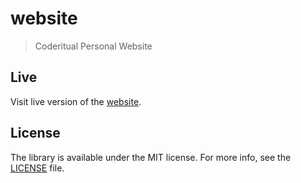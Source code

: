 # website
> Coderitual Personal Website

## Live
Visit live version of the [website](coderitual.com).

## License
The library is available under the MIT license. For more info, see the [LICENSE](LICENSE) file.
